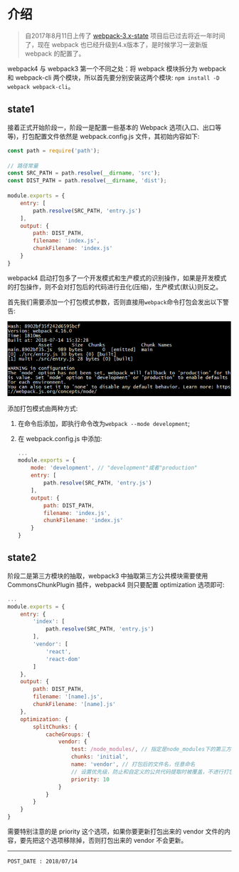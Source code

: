 
# 介绍 #

> 自2017年8月11日上传了 [webpack-3.x-state](https://github.com/WebUnion-core/webpack-3.x-state) 项目后已过去将近一年时间了，现在 webpack 也已经升级到4.x版本了，是时候学习一波新版 webpack 的配置了。

webpack4 与 webpack3 第一个不同之处：将 webpack 模块拆分为 webpack 和 webpack-cli 两个模块，所以首先要分别安装这两个模块: `npm install -D webpack webpack-cli`。

## state1 ##

接着正式开始阶段一，阶段一是配置一些基本的 Webpack 选项(入口、出口等等)，打包配置文件依然是 webpack.config.js 文件，其初始内容如下:

```js
const path = require('path');

// 路径常量
const SRC_PATH = path.resolve(__dirname, 'src');
const DIST_PATH = path.resolve(__dirname, 'dist');

module.exports = {
    entry: [
        path.resolve(SRC_PATH, 'entry.js')
    ],
    output: {
        path: DIST_PATH,
        filename: 'index.js',
        chunkFilename: 'index.js'
    }
}
```

webpack4 启动打包多了一个开发模式和生产模式的识别操作，如果是开发模式的打包操作，则不会对打包后的代码进行丑化(压缩)，生产模式(默认)则反之。

首先我们需要添加一个打包模式参数，否则直接用`webpack`命令打包会发出以下警告:

![image](./intro/intro1.png)

添加打包模式由两种方式:

1. 在命令后添加，即执行命令改为`webpack --mode development`;

2. 在 webpack.config.js 中添加:

    ```js
    ...
    module.exports = {
        mode: 'development', // "development"或者"production"
        entry: [
            path.resolve(SRC_PATH, 'entry.js')
        ],
        output: {
            path: DIST_PATH,
            filename: 'index.js',
            chunkFilename: 'index.js'
        }
    }
    ```

## state2 ##

阶段二是第三方模块的抽取，webpack3 中抽取第三方公共模块需要使用 CommonsChunkPlugin 插件，webpack4 则只要配置 optimization 选项即可:

```js
...
module.exports = {
    entry: {
        'index': [
            path.resolve(SRC_PATH, 'entry.js')
        ],
        'vendor': [
            'react',
            'react-dom'
        ]
    },
    output: {
        path: DIST_PATH,
        filename: '[name].js',
        chunkFilename: '[name].js'
    },
    optimization: {
        splitChunks: {
            cacheGroups: {
                vendor: {
                    test: /node_modules/, // 指定是node_modules下的第三方包
                    chunks: 'initial',
                    name: 'vendor', // 打包后的文件名，任意命名
                    // 设置优先级，防止和自定义的公共代码提取时被覆盖，不进行打包
                    priority: 10
                }
            }
        }
    }
}
```

需要特别注意的是 priority 这个选项，如果你要更新打包出来的 vendor 文件的内容，要先把这个选项移除掉，否则打包出来的 vendor 不会更新。

---

```
POST_DATE : 2018/07/14
```
